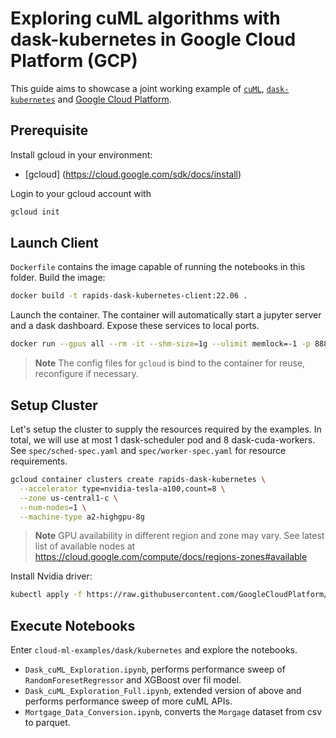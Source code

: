 # Exploring cuML algorithms with dask-kubernetes in Google Cloud Platform (GCP)

This guide aims to showcase a joint working example of [`cuML`](https://docs.rapids.ai/api/cuml/stable/),
[`dask-kubernetes`](https://kubernetes.dask.org/en/latest/index.html) and [Google Cloud Platform](https://cloud.google.com/).

## Prerequisite

Install gcloud in your environment:
- [gcloud] (https://cloud.google.com/sdk/docs/install)

Login to your gcloud account with

```bash
gcloud init
```

## Launch Client

`Dockerfile` contains the image capable of running the notebooks in this folder.
Build the image:

```bash
docker build -t rapids-dask-kubernetes-client:22.06 .
```

Launch the container.
The container will automatically start a jupyter server and a dask dashboard.
Expose these services to local ports.

```bash
docker run --gpus all --rm -it --shm-size=1g --ulimit memlock=-1 -p 8888:8888 -p 8787:8787 -p 8786:8786 -v $HOME/.config/gcloud:/root/.config/gcloud cloud-ml-examples rapids-dask-kubernetes-client:22.06
```

> **Note**
> The config files for `gcloud` is bind to the container for reuse,
> reconfigure if necessary.

## Setup Cluster

Let's setup the cluster to supply the resources required by the examples.
In total,
we will use at most 1 dask-scheduler pod and 8 dask-cuda-workers.
See `spec/sched-spec.yaml` and `spec/worker-spec.yaml` for resource requirements.

```bash
gcloud container clusters create rapids-dask-kubernetes \
  --accelerator type=nvidia-tesla-a100,count=8 \
  --zone us-central1-c \
  --num-nodes=1 \
  --machine-type a2-highgpu-8g
```

> **Note**
> GPU availability in different region and zone may vary. See latest list of available
> nodes at https://cloud.google.com/compute/docs/regions-zones#available

Install Nvidia driver:

```bash
kubectl apply -f https://raw.githubusercontent.com/GoogleCloudPlatform/container-engine-accelerators/master/nvidia-driver-installer/cos/daemonset-preloaded-latest.yaml
```

## Execute Notebooks

Enter `cloud-ml-examples/dask/kubernetes` and explore the notebooks.

- `Dask_cuML_Exploration.ipynb`, performs performance sweep of `RandomForesetRegressor` and XGBoost over fil model.
- `Dask_cuML_Exploration_Full.ipynb`, extended version of above and performs performance sweep of more cuML APIs.
- `Mortgage_Data_Conversion.ipynb`, converts the `Morgage` dataset from csv to parquet.
